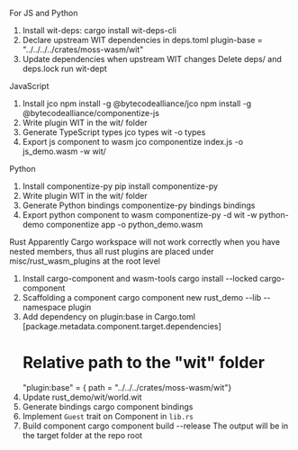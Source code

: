 For JS and Python

1. Install wit-deps:
   cargo install wit-deps-cli
2. Declare upstream WIT dependencies in deps.toml
   plugin-base = "../../../../crates/moss-wasm/wit"
3. Update dependencies when upstream WIT changes
   Delete deps/ and deps.lock
   run wit-dept

JavaScript

1. Install jco
   npm install -g @bytecodealliance/jco
   npm install -g @bytecodealliance/componentize-js
2. Write plugin WIT in the wit/ folder
3. Generate TypeScript types
   jco types wit -o types
4. Export js component to wasm
   jco componentize index.js -o js_demo.wasm -w wit/

Python

1. Install componentize-py
   pip install componentize-py
2. Write plugin WIT in the wit/ folder
3. Generate Python bindings
   componentize-py bindings bindings
4. Export python component to wasm
   componentize-py -d wit -w python-demo componentize app -o python_demo.wasm

Rust
Apparently Cargo workspace will not work correctly when you have nested members, thus all rust plugins are placed under
misc/rust_wasm_plugins at the root level

1. Install cargo-component and wasm-tools
   cargo install --locked cargo-component
2. Scaffolding a component
   cargo component new rust_demo --lib --namespace plugin
3. Add dependency on plugin:base in Cargo.toml
   [package.metadata.component.target.dependencies]
   # Relative path to the "wit" folder
   "plugin:base" = { path = "../../../crates/moss-wasm/wit"}
4. Update rust_demo/wit/world.wit
5. Generate bindings
   cargo component bindings
6. Implement `Guest` trait on Component in `lib.rs`
7. Build component
   cargo component build --release
   The output will be in the target folder at the repo root

